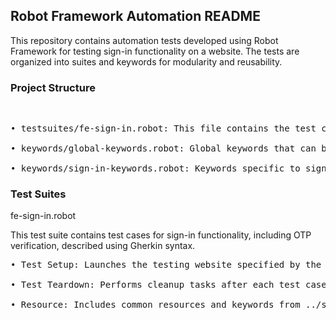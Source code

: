 <h2>Robot Framework Automation README </h2>
<p>This repository contains automation tests developed using Robot Framework for testing sign-in functionality on a website. The tests are organized into suites and keywords for modularity and reusability.</p>

<h3>Project Structure</h3> <br>
<pre>
• testsuites/fe-sign-in.robot: This file contains the test cases for sign-in functionality, described using Gherkin syntax.<br>
• keywords/global-keywords.robot: Global keywords that can be reused across different test suites.<br>
• keywords/sign-in-keywords.robot: Keywords specific to sign-in functionality.
</pre>

<h3>Test Suites</h3>
<p>fe-sign-in.robot</p>
<p>This test suite contains test cases for sign-in functionality, including OTP verification, described using Gherkin syntax.</p>
<pre>
• Test Setup: Launches the testing website specified by the ${website_url} variable.<br>
• Test Teardown: Performs cleanup tasks after each test case execution.<br>
• Resource: Includes common resources and keywords from ../settings/main-resources.robot.
</pre>
